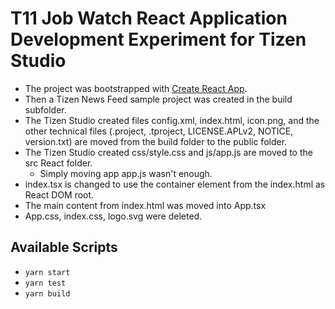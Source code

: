 # T11 Job Watch React Application Development Experiment for Tizen Studio

- The project was bootstrapped with [Create React App](https://github.com/facebook/create-react-app).
- Then a Tizen News Feed sample project was created in the build subfolder.
- The Tizen Studio created files config.xml, index.html, icon.png, and the other technical files (.project, .tproject, LICENSE.APLv2, NOTICE, version.txt) are moved from the build folder to the public folder.
- The Tizen Studio created css/style.css and js/app.js are moved to the src React folder.
  - Simply moving app app.js wasn't enough.
- index.tsx is changed to use the container element from the index.html as React DOM root.
- The main content from index.html was moved into App.tsx
- App.css, index.css, logo.svg were deleted.


## Available Scripts
- `yarn start`
- `yarn test`
- `yarn build`
